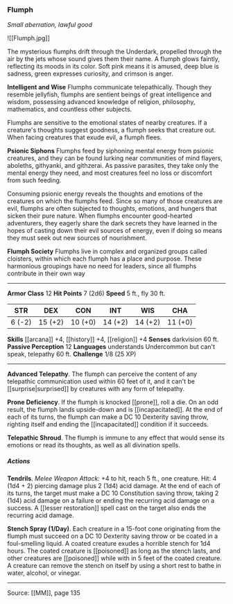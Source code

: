 ### Flumph
_Small aberration, lawful good_

![[Flumph.jpg]]

The mysterious flumphs drift through the Underdark, propelled through the air by the jets whose sound gives them their name. A flumph glows faintly, reflecting its moods in its color. Soft pink means it is amused, deep blue is sadness, green expresses curiosity, and crimson is anger.

**Intelligent and Wise** Flumphs communicate telepathically. Though they resemble jellyfish, flumphs are sentient beings of great intelligence and wisdom, possessing advanced knowledge of religion, philosophy, mathematics, and countless other subjects.

Flumphs are sensitive to the emotional states of nearby creatures. If a creature's thoughts suggest goodness, a flumph seeks that creature out. When facing creatures that exude evil, a flumph flees.


**Psionic Siphons** Flumphs feed by siphoning mental energy from psionic creatures, and they can be found lurking near communities of mind flayers, aboleths, githyanki, and githzerai. As passive parasites, they take only the mental energy they need, and most creatures feel no loss or discomfort from such feeding.

Consuming psionic energy reveals the thoughts and emotions of the creatures on which the flumphs feed. Since so many of those creatures are evil, flumphs are often subjected to thoughts, emotions, and hungers that sicken their pure nature. When flumphs encounter good-hearted adventurers, they eagerly share the dark secrets they have learned in the hopes of casting down their evil sources of energy, even if doing so means they must seek out new sources of nourishment.


**Flumph Society** Flumphs live in complex and organized groups called cloisters, within which each flumph has a place and purpose. These harmonious groupings have no need for leaders, since all flumphs contribute in their own way






---

**Armor Class** 12
**Hit Points** 7 (2d6)
**Speed** 5 ft., fly 30 ft.

| STR     | DEX     | CON     | INT     | WIS     | CHA     |
|---------|---------|---------|---------|---------|---------|
| 6 (-2) | 15 (+2) | 10 (+0) | 14 (+2) | 14 (+2) | 11 (+0) |

**Skills** [[arcana]] +4, [[history]] +4, [[religion]] +4
**Senses** darkvision 60 ft.
**Passive Perception** 12
**Languages** understands Undercommon but can't speak, telepathy 60 ft.
**Challenge** 1/8 (25 XP)

---

**Advanced Telepathy**. The flumph can perceive the content of any telepathic communication used within 60 feet of it, and it can't be [[surprise|surprised]] by creatures with any form of telepathy.

**Prone Deficiency**. If the flumph is knocked [[prone]], roll a die. On an odd result, the flumph lands upside-down and is [[incapacitated]]. At the end of each of its turns, the flumph can make a DC 10 Dexterity saving throw, righting itself and ending the [[incapacitated]] condition if it succeeds.

**Telepathic Shroud**. The flumph is immune to any effect that would sense its emotions or read its thoughts, as well as all divination spells.

##### Actions
**Tendrils**. _Melee Weapon Attack:_ +4 to hit, reach 5 ft., one creature. Hit: 4 (1d4 + 2) piercing damage plus 2 (1d4) acid damage. At the end of each of its turns, the target must make a DC 10 Constitution saving throw, taking 2 (1d4) acid damage on a failure or ending the recurring acid damage on a success. A [[lesser restoration]] spell cast on the target also ends the recurring acid damage.

**Stench Spray (1/Day)**. Each creature in a 15-foot cone originating from the flumph must succeed on a DC 10 Dexterity saving throw or be coated in a foul-smelling liquid. A coated creature exudes a horrible stench for 1d4 hours. The coated creature is [[poisoned]] as long as the stench lasts, and other creatures are [[poisoned]] while with in 5 feet of the coated creature. A creature can remove the stench on itself by using a short rest to bathe in water, alcohol, or vinegar.


---

Source: [[MM]], page 135